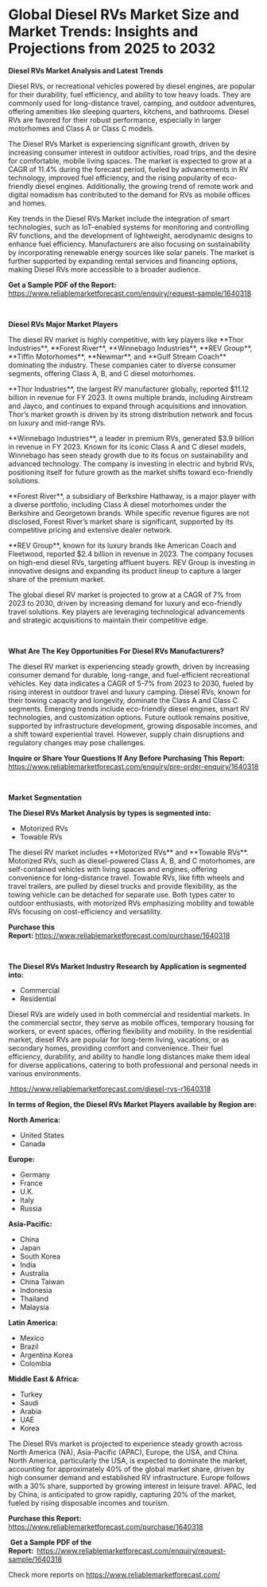 <p><h1>Global Diesel RVs Market Size and Market Trends: Insights and Projections from 2025 to 2032</h1></p><p><strong>Diesel RVs Market Analysis and Latest Trends</strong></p>
<p><p>Diesel RVs, or recreational vehicles powered by diesel engines, are popular for their durability, fuel efficiency, and ability to tow heavy loads. They are commonly used for long-distance travel, camping, and outdoor adventures, offering amenities like sleeping quarters, kitchens, and bathrooms. Diesel RVs are favored for their robust performance, especially in larger motorhomes and Class A or Class C models.</p><p>The Diesel RVs Market is experiencing significant growth, driven by increasing consumer interest in outdoor activities, road trips, and the desire for comfortable, mobile living spaces. The market is expected to grow at a CAGR of 11.4% during the forecast period, fueled by advancements in RV technology, improved fuel efficiency, and the rising popularity of eco-friendly diesel engines. Additionally, the growing trend of remote work and digital nomadism has contributed to the demand for RVs as mobile offices and homes.</p><p>Key trends in the Diesel RVs Market include the integration of smart technologies, such as IoT-enabled systems for monitoring and controlling RV functions, and the development of lightweight, aerodynamic designs to enhance fuel efficiency. Manufacturers are also focusing on sustainability by incorporating renewable energy sources like solar panels. The market is further supported by expanding rental services and financing options, making Diesel RVs more accessible to a broader audience.</p></p>
<p><strong>Get a Sample PDF of the Report:&nbsp;</strong> <a href="https://www.reliablemarketforecast.com/enquiry/request-sample/1640318?utm_campaign=1674&utm_medium=2&utm_source=Github&utm_content=ia&utm_term=21012025&utm_id=diesel-rvs">https://www.reliablemarketforecast.com/enquiry/request-sample/1640318</a></p>
<p>&nbsp;</p>
<p><strong>Diesel RVs Major Market Players</strong></p>
<p><p>The diesel RV market is highly competitive, with key players like **Thor Industries**, **Forest River**, **Winnebago Industries**, **REV Group**, **Tiffin Motorhomes**, **Newmar**, and **Gulf Stream Coach** dominating the industry. These companies cater to diverse consumer segments, offering Class A, B, and C diesel motorhomes.</p><p>**Thor Industries**, the largest RV manufacturer globally, reported $11.12 billion in revenue for FY 2023. It owns multiple brands, including Airstream and Jayco, and continues to expand through acquisitions and innovation. Thor’s market growth is driven by its strong distribution network and focus on luxury and mid-range RVs.</p><p>**Winnebago Industries**, a leader in premium RVs, generated $3.9 billion in revenue in FY 2023. Known for its iconic Class A and C diesel models, Winnebago has seen steady growth due to its focus on sustainability and advanced technology. The company is investing in electric and hybrid RVs, positioning itself for future growth as the market shifts toward eco-friendly solutions.</p><p>**Forest River**, a subsidiary of Berkshire Hathaway, is a major player with a diverse portfolio, including Class A diesel motorhomes under the Berkshire and Georgetown brands. While specific revenue figures are not disclosed, Forest River’s market share is significant, supported by its competitive pricing and extensive dealer network.</p><p>**REV Group**, known for its luxury brands like American Coach and Fleetwood, reported $2.4 billion in revenue in 2023. The company focuses on high-end diesel RVs, targeting affluent buyers. REV Group is investing in innovative designs and expanding its product lineup to capture a larger share of the premium market.</p><p>The global diesel RV market is projected to grow at a CAGR of 7% from 2023 to 2030, driven by increasing demand for luxury and eco-friendly travel solutions. Key players are leveraging technological advancements and strategic acquisitions to maintain their competitive edge.</p></p>
<p>&nbsp;</p>
<p><strong>What Are The Key Opportunities For Diesel RVs Manufacturers?</strong></p>
<p><p>The diesel RV market is experiencing steady growth, driven by increasing consumer demand for durable, long-range, and fuel-efficient recreational vehicles. Key data indicates a CAGR of 5-7% from 2023 to 2030, fueled by rising interest in outdoor travel and luxury camping. Diesel RVs, known for their towing capacity and longevity, dominate the Class A and Class C segments. Emerging trends include eco-friendly diesel engines, smart RV technologies, and customization options. Future outlook remains positive, supported by infrastructure development, growing disposable incomes, and a shift toward experiential travel. However, supply chain disruptions and regulatory changes may pose challenges.</p></p>
<p><strong>Inquire or Share Your Questions If Any Before Purchasing This Report:</strong> <a href="https://www.reliablemarketforecast.com/enquiry/pre-order-enquiry/1640318?utm_campaign=1674&utm_medium=2&utm_source=Github&utm_content=ia&utm_term=21012025&utm_id=diesel-rvs">https://www.reliablemarketforecast.com/enquiry/pre-order-enquiry/1640318</a></p>
<p>&nbsp;</p>
<p><strong>Market Segmentation</strong></p>
<p><strong>The Diesel RVs Market Analysis by types is segmented into:</strong></p>
<p><ul><li>Motorized RVs</li><li>Towable RVs</li></ul></p>
<p><p>The diesel RV market includes **Motorized RVs** and **Towable RVs**. Motorized RVs, such as diesel-powered Class A, B, and C motorhomes, are self-contained vehicles with living spaces and engines, offering convenience for long-distance travel. Towable RVs, like fifth wheels and travel trailers, are pulled by diesel trucks and provide flexibility, as the towing vehicle can be detached for separate use. Both types cater to outdoor enthusiasts, with motorized RVs emphasizing mobility and towable RVs focusing on cost-efficiency and versatility.</p></p>
<p><strong>Purchase this Report:&nbsp;</strong><a href="https://www.reliablemarketforecast.com/purchase/1640318?utm_campaign=1674&utm_medium=2&utm_source=Github&utm_content=ia&utm_term=21012025&utm_id=diesel-rvs">https://www.reliablemarketforecast.com/purchase/1640318</a></p>
<p>&nbsp;</p>
<p><strong>The Diesel RVs Market Industry Research by Application is segmented into:</strong></p>
<p><ul><li>Commercial</li><li>Residential</li></ul></p>
<p><p>Diesel RVs are widely used in both commercial and residential markets. In the commercial sector, they serve as mobile offices, temporary housing for workers, or event spaces, offering flexibility and mobility. In the residential market, diesel RVs are popular for long-term living, vacations, or as secondary homes, providing comfort and convenience. Their fuel efficiency, durability, and ability to handle long distances make them ideal for diverse applications, catering to both professional and personal needs in various environments.</p></p>
<p><a href="https://www.reliablemarketforecast.com/diesel-rvs-r1640318?utm_campaign=1674&utm_medium=2&utm_source=Github&utm_content=ia&utm_term=21012025&utm_id=diesel-rvs">&nbsp;https://www.reliablemarketforecast.com/diesel-rvs-r1640318</a></p>
<p><strong>In terms of Region, the Diesel RVs Market Players available by Region are:</strong></p>
<p>
    <p> <strong> North America: </strong>
        <ul>
            <li>United States</li>
            <li>Canada</li>
        </ul>
        </p> 
    <p> <strong> Europe: </strong>
        <ul>
            <li>Germany</li>
            <li>France</li>
            <li>U.K.</li>
            <li>Italy</li>
            <li>Russia</li>
        </ul>
        </p> 
    <p> <strong> Asia-Pacific: </strong>
        <ul>
            <li>China</li>
            <li>Japan</li>
            <li>South Korea</li>
            <li>India</li>
            <li>Australia</li>
            <li>China Taiwan</li>
            <li>Indonesia</li>
            <li>Thailand</li>
            <li>Malaysia</li>
        </ul>
        </p> 
    <p> <strong> Latin America: </strong>
        <ul>
            <li>Mexico</li>
            <li>Brazil</li>
            <li>Argentina Korea</li>
            <li>Colombia</li>
        </ul>
        </p> 
    <p> <strong> Middle East & Africa: </strong>
        <ul>
            <li>Turkey</li>
            <li>Saudi</li>
            <li>Arabia</li>
            <li>UAE</li>
            <li>Korea</li>
        </ul>
    </p>
    </p>
<p><p>The Diesel RVs market is projected to experience steady growth across North America (NA), Asia-Pacific (APAC), Europe, the USA, and China. North America, particularly the USA, is expected to dominate the market, accounting for approximately 40% of the global market share, driven by high consumer demand and established RV infrastructure. Europe follows with a 30% share, supported by growing interest in leisure travel. APAC, led by China, is anticipated to grow rapidly, capturing 20% of the market, fueled by rising disposable incomes and tourism.</p></p>
<p><strong>Purchase this Report: </strong><a href="https://www.reliablemarketforecast.com/purchase/1640318?utm_campaign=1674&utm_medium=2&utm_source=Github&utm_content=ia&utm_term=21012025&utm_id=diesel-rvs">https://www.reliablemarketforecast.com/purchase/1640318</a></p>
<p>&nbsp;<strong>Get a Sample PDF of the Report:&nbsp;&nbsp;</strong><a href="https://www.reliablemarketforecast.com/enquiry/request-sample/1640318?utm_campaign=1674&utm_medium=2&utm_source=Github&utm_content=ia&utm_term=21012025&utm_id=diesel-rvs">https://www.reliablemarketforecast.com/enquiry/request-sample/1640318</a></p>
<p><strong></strong></p>
<p>Check more reports on <a href="https://www.reliablemarketforecast.com/?utm_campaign=1674&utm_medium=2&utm_source=Github&utm_content=ia&utm_term=21012025&utm_id=diesel-rvs">https://www.reliablemarketforecast.com/</a></p>